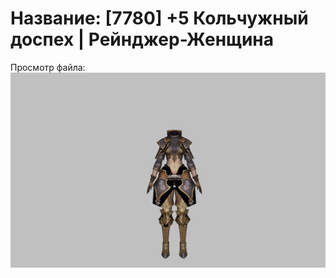 # Название: [7780] +5 Кольчужный доспех | Рейнджер-Женщина

Просмотр файла:
![p030002.png](p030002.png)